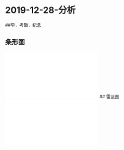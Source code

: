 # 2019-12-28-分析
##早，考砸，纪念
## 条形图
 <iframe src="bar-c.html" frameborder="no"></iframe>
## 雷达图
 <iframe src="radar-c.html" frameborder="no"></iframe>




